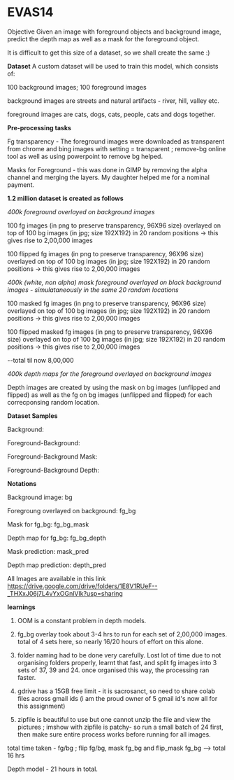 # EVAS14
Objective
Given an image with foreground objects and background image, predict the depth map as well as a mask for the foreground object.

It is difficult to get this size of a dataset, so we shall create the same :)

**Dataset**
A custom dataset will be used to train this model, which consists of:

100 background images; 100 foreground images

background images are streets and natural artifacts - river, hill, valley etc.

foreground images are cats, dogs, cats, people, cats and dogs together.

**Pre-processing tasks**

Fg transparency - The foreground images were downloaded as transparent from chrome and bing images with setting = transparent ; remove-bg online tool as well as using powerpoint to remove bg helped.

Masks for Foreground - this was done in GIMP by removing the alpha channel and merging the layers. My daughter helped me for a nominal payment.


**1.2 million dataset is created as follows**

*400k foreground overlayed on background images*

100 fg images (in png to preserve transparency, 96X96 size) overlayed on top of 100 bg images (in jpg; size 192X192) in 20 random positions -> this gives rise to 2,00,000 images

100 flipped fg images (in png to preserve transparency, 96X96 size) overlayed on top of 100 bg images (in jpg; size 192X192) in 20 random positions -> this gives rise to 2,00,000 images

*400k (white, non alpha) mask foreground overlayed on black background images -  simulataneously in the same 20 random locations*

100 masked fg images (in png to preserve transparency, 96X96 size) overlayed on top of 100 bg images (in jpg; size 192X192) in 20 random positions -> this gives rise to 2,00,000 images

100 flipped masked fg images (in png to preserve transparency, 96X96 size) overlayed on top of 100 bg images (in jpg; size 192X192) in 20 random positions -> this gives rise to 2,00,000 images

--total til now 8,00,000

*400k depth maps for the foreground overlayed on background images*

Depth images are created by using the mask on bg images (unflipped and flipped) as well as the fg on bg images (unflipped and flipped) for each correcponsing random location. 

**Dataset Samples**

Background: 


Foreground-Background: 


Foreground-Background Mask: 


Foreground-Background Depth: 

**Notations**

Background image: bg

Foregroung overlayed on background: fg_bg

Mask for fg_bg: fg_bg_mask

Depth map for fg_bg: fg_bg_depth

Mask prediction: mask_pred

Depth map prediction: depth_pred

All Images are available in this link https://drive.google.com/drive/folders/1E8V1RUeF--_THXxJ06j7L4vYxOGnlVIk?usp=sharing

**learnings**

1. OOM is a constant problem in depth models. 

2. fg_bg overlay took about 3-4 hrs to run for each set of 2,00,000 images. total of 4 sets here, so nearly 16/20 hours of effort on this alone.

3. folder naming had to be done very carefully. Lost lot of time due to not organising folders properly, learnt that fast, and split fg images into 3 sets of 37, 39 and 24. once organised this way, the processing ran faster.

4. gdrive has a 15GB free limit - it is sacrosanct, so need to share colab files across gmail ids (i am the proud owner of 5 gmail id's now all for this assignment)

5. zipfile is beautiful to use but one cannot unzip the file and view the pictures ; imshow with zipfile is patchy- so run a small batch of 24 first, then make sure entire process works before running for all images.

total time taken - fg/bg ; flip fg/bg, mask fg_bg and flip_mask fg_bg --> total 16 hrs

Depth model - 21 hours in total. 



